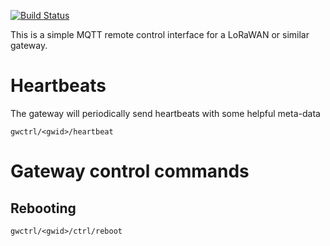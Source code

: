 [![Build Status](https://travis-ci.com/fifteenhex/gwctrl.svg?branch=master)](https://travis-ci.com/fifteenhex/gwctrl)

This is a simple MQTT remote control interface for a LoRaWAN or similar gateway.


# Heartbeats

The gateway will periodically send heartbeats with some helpful meta-data

```
gwctrl/<gwid>/heartbeat
```

# Gateway control commands

## Rebooting

```
gwctrl/<gwid>/ctrl/reboot
```
